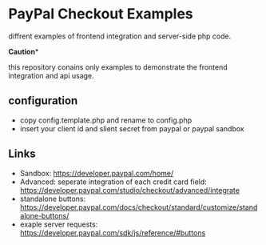 # PayPal Checkout Examples

diffrent examples of frontend integration and server-side php code.

**Caution***

this repository conains only examples to demonstrate the frontend integration and api usage.

## configuration

- copy config.template.php and rename to config.php
- insert your client id and slient secret from paypal or paypal sandbox

## Links

- Sandbox: https://developer.paypal.com/home/
- Advanced: seperate integration of each credit card field: https://developer.paypal.com/studio/checkout/advanced/integrate
- standalone buttons: https://developer.paypal.com/docs/checkout/standard/customize/standalone-buttons/
- exaple server requests: https://developer.paypal.com/sdk/js/reference/#buttons